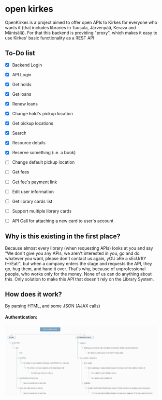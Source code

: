 # open kirkes
OpenKirkes is a project aimed to offer open APIs to Kirkes for everyone who wants it (that includes libraries in Tuusula, Järvenpää, Kerava and Mäntsälä). For that this backend is providing "proxy", which makes it easy to use Kirkes' basic functionality as a REST API

## To-Do list
- [x] Backend Login
- [x] API Login
- [x] Get holds
- [x] Get loans
- [x] Renew loans
- [x] Change hold's pickup location
- [x] Get pickup locations
- [x] Search
- [x] Resource details
- [x] Reserve something (i.e. a book)
- [ ] Change default pickup location
- [ ] Get fees
- [ ] Get fee's payment link
- [ ] Edit user information
- [ ] Get library cards list
- [ ] Support multiple library cards
- [ ] API Call for attaching a new card to user's account


## Why is this existing in the first place?
Because almost every library (when requesting APIs) looks at you and say "We don't give you any APIs, we aren't interested in you, go and do whatever you want, please don't contact us again, yOU aRe a sEcUrItY tHrEat!", but when a company enters the stage and requests the API, they go, hug them, and hand it over. That's why, because of unprofessional people, who works only for the money. None of us can do anything about this. Only solution to make this API that doesn't rely on the Library System.

## How does it work?
By parsing HTML, and some JSON (AJAX calls)
#### Authentication:
![Authentication Diagram](https://raw.githubusercontent.com/developerfromjokela/open-kirkes/master/authentication_model.png?token=AJU4T5XAKMKYHKP5KG2LXSC6ZEC4M)
